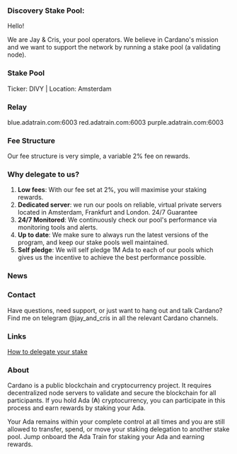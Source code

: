 ### Discovery Stake Pool:

Hello!

We are Jay & Cris, your pool operators. We believe in Cardano's mission and we want to support the network by running a stake pool (a validating node).

### Stake Pool

 Ticker: DIVY | Location: Amsterdam
 
 ### Relay
 
 blue.adatrain.com:6003
 red.adatrain.com:6003
 purple.adatrain.com:6003
 

### Fee Structure

Our fee structure is very simple, a variable 2%  fee on rewards.

### Why delegate to us?

 1. **Low fees**: With our fee set at 2%, you will maximise your staking rewards.
 2. **Dedicated server**: we run our pools on reliable, virtual private servers located in Amsterdam, Frankfurt and London. 24/7 Guarantee
 3. **24/7 Monitored**: We continuously check our pool's performance via monitoring tools and alerts.
 4. **Up to date**: We make sure to always run the latest versions of the program, and keep our stake pools well maintained.
 5. **Self pledge**: We will self pledge 1M Ada to each of our pools which gives us the incentive to achieve the best performance possible.

### News


### Contact

Have questions, need support, or just want to hang out and talk Cardano? Find me on telegram @jay_and_cris in all the relevant Cardano channels.

### Links

[How to delegate your stake](https://staking.cardano.org/en/delegation/)

### About

Cardano is a public blockchain and cryptocurrency project. It requires decentralized node servers to validate and secure the blockchain for all participants. If you hold Ada (₳) cryptocurrency, you can participate in this process and earn rewards by staking your Ada. 

Your Ada remains within your complete control at all times and you are still allowed to transfer, spend, or move your staking delegation to another stake pool. Jump onboard the Ada Train for staking your Ada and earning rewards.
